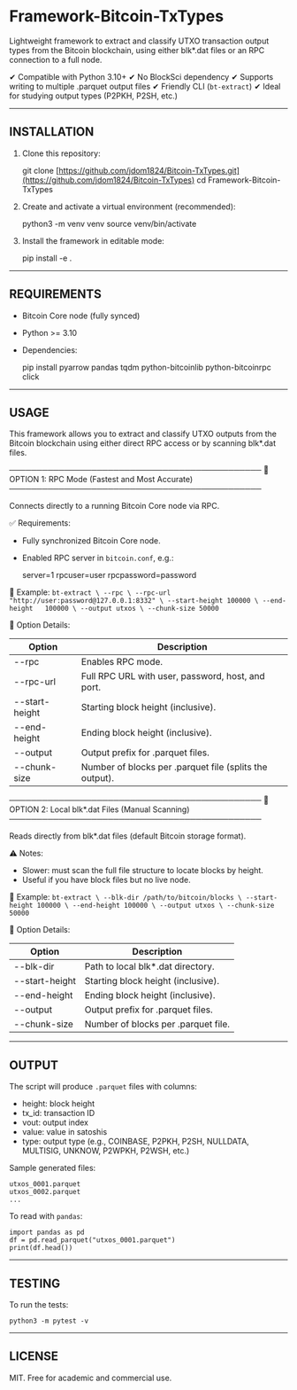 Framework-Bitcoin-TxTypes
==========================

Lightweight framework to extract and classify UTXO transaction output types from the Bitcoin blockchain, 
using either blk*.dat files or an RPC connection to a full node.

✔ Compatible with Python 3.10+
✔ No BlockSci dependency
✔ Supports writing to multiple .parquet output files
✔ Friendly CLI (`bt-extract`)
✔ Ideal for studying output types (P2PKH, P2SH, etc.)

------------------------------------------------------------
INSTALLATION
------------------------------------------------------------

1. Clone this repository:

    git clone [https://github.com/jdom1824/Bitcoin-TxTypes.git](https://github.com/jdom1824/Bitcoin-TxTypes)
    cd Framework-Bitcoin-TxTypes

2. Create and activate a virtual environment (recommended):

    python3 -m venv venv
    source venv/bin/activate

3. Install the framework in editable mode:

    pip install -e .

------------------------------------------------------------
REQUIREMENTS
------------------------------------------------------------

- Bitcoin Core node (fully synced)
- Python >= 3.10
- Dependencies:

    pip install pyarrow pandas tqdm python-bitcoinlib python-bitcoinrpc click

------------------------------------------------------------
USAGE 
------------------------------------------------------------

This framework allows you to extract and classify UTXO outputs from the Bitcoin blockchain 
using either direct RPC access or by scanning blk*.dat files.

──────────────────────────────────────────────
🔁 OPTION 1: RPC Mode (Fastest and Most Accurate)
──────────────────────────────────────────────

Connects directly to a running Bitcoin Core node via RPC.

✅ Requirements:
- Fully synchronized Bitcoin Core node.
- Enabled RPC server in `bitcoin.conf`, e.g.:

    server=1
    rpcuser=user
    rpcpassword=password

🧪 Example:
    `bt-extract \
      --rpc \
      --rpc-url "http://user:password@127.0.0.1:8332" \
      --start-height 100000 \
      --end-height   100000 \
      --output utxos \
      --chunk-size 50000`

🧩 Option Details:

| Option           | Description                                                   |
|------------------|---------------------------------------------------------------|
| --rpc            | Enables RPC mode.                                             |
| --rpc-url        | Full RPC URL with user, password, host, and port.             |
| --start-height   | Starting block height (inclusive).                            |
| --end-height     | Ending block height (inclusive).                              |
| --output         | Output prefix for .parquet files.                             |
| --chunk-size     | Number of blocks per .parquet file (splits the output).       |


──────────────────────────────────────────────
📂 OPTION 2: Local blk*.dat Files (Manual Scanning)
──────────────────────────────────────────────

Reads directly from blk*.dat files (default Bitcoin storage format).

⚠️ Notes:
- Slower: must scan the full file structure to locate blocks by height.
- Useful if you have block files but no live node.

🧪 Example:
    `bt-extract \
      --blk-dir /path/to/bitcoin/blocks \
      --start-height 100000 \
      --end-height 100000 \
      --output utxos \
      --chunk-size 50000`

🧩 Option Details:

| Option           | Description                                                   |
|------------------|---------------------------------------------------------------|
| --blk-dir        | Path to local blk*.dat directory.                             |
| --start-height   | Starting block height (inclusive).                            |
| --end-height     | Ending block height (inclusive).                              |
| --output         | Output prefix for .parquet files.                             |
| --chunk-size     | Number of blocks per .parquet file. 

------------------------------------------------------------
OUTPUT
------------------------------------------------------------

The script will produce `.parquet` files with columns:

- height: block height
- tx_id: transaction ID
- vout: output index
- value: value in satoshis
- type: output type (e.g., COINBASE, P2PKH, P2SH, NULLDATA, MULTISIG, UNKNOW, P2WPKH, P2WSH, etc.)

Sample generated files:

    utxos_0001.parquet
    utxos_0002.parquet
    ...

To read with `pandas`:

    import pandas as pd
    df = pd.read_parquet("utxos_0001.parquet")
    print(df.head())

------------------------------------------------------------
TESTING
------------------------------------------------------------

To run the tests:

    python3 -m pytest -v

------------------------------------------------------------
LICENSE
------------------------------------------------------------

MIT. Free for academic and commercial use.

